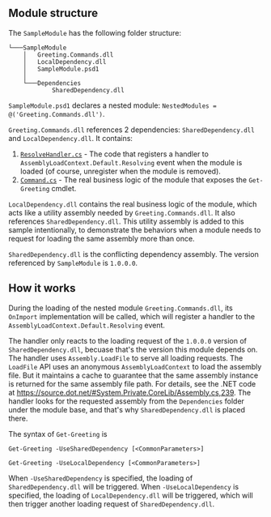 ## Module structure

The `SampleModule` has the following folder structure:
```
└───SampleModule
    │   Greeting.Commands.dll
    │   LocalDependency.dll
    │   SampleModule.psd1
    │
    └───Dependencies
            SharedDependency.dll
```

`SampleModule.psd1` declares a nested module: `NestedModules = @('Greeting.Commands.dll')`.

`Greeting.Commands.dll` references 2 dependencies: `SharedDependency.dll` and `LocalDependency.dll`. It contains:

1. [`ResolveHandler.cs`](./Commands/ResolveHandler.cs) - The code that registers a handler to `AssemblyLoadContext.Default.Resolving` event when the module
   is loaded (of course, unregister when the module is removed).
2. [`Command.cs`](./Commands/Command.cs) - The real business logic of the module that exposes the `Get-Greeting` cmdlet.

`LocalDependency.dll` contains the real business logic of the module, which acts like a utility assembly needed by `Greeting.Commands.dll`.
It also references `SharedDependency.dll`.
This utility assembly is added to this sample intentionally, to demonstrate the behaviors when a module needs to request for loading the same assembly more than once.

`SharedDependency.dll` is the conflicting dependency assembly. The version referenced by `SampleModule` is `1.0.0.0`.

## How it works

During the loading of the nested module `Greeting.Commands.dll`,
its `OnImport` implementation will be called, which will register a handler to the `AssemblyLoadContext.Default.Resolving` event.

The handler only reacts to the loading request of the `1.0.0.0` version of `SharedDependency.dll`, becuase that's the version this module depends on.
The handler uses `Assembly.LoadFile` to serve all loading requests.
The `LoadFile` API uses an anonymous `AssemblyLoadContext` to load the assembly file.
But it maintains a cache to guarantee that the same assembly instance is returned for the same assembly file path.
For details, see the .NET code at https://source.dot.net/#System.Private.CoreLib/Assembly.cs,239.
The handler looks for the requested assembly from the `Dependencies` folder under the module base,
and that's why `SharedDependency.dll` is placed there.

The syntax of `Get-Greeting` is
```
Get-Greeting -UseSharedDependency [<CommonParameters>]

Get-Greeting -UseLocalDependency [<CommonParameters>]
```

When `-UseSharedDependency` is specified, the loading of `SharedDependency.dll` will be triggered.
When `-UseLocalDependency` is specified, the loading of `LocalDependency.dll` will be triggered,
which will then trigger another loading request of `SharedDependency.dll`.
